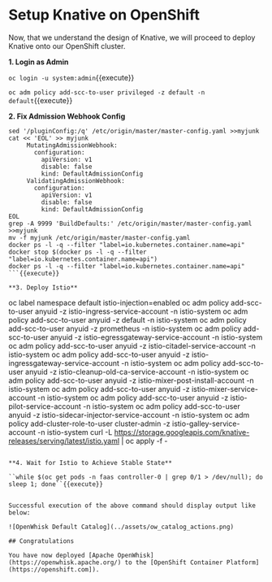 # Setup Knative on OpenShift

Now, that we understand the design of Knative, we will proceed to deploy Knative onto our OpenShift cluster.

**1. Login as Admin**

``oc login -u system:admin``{{execute}}

``oc adm policy add-scc-to-user privileged -z default -n default``{{execute}}

**2. Fix Admission Webhook Config**

```
sed '/pluginConfig:/q' /etc/origin/master/master-config.yaml >>myjunk
cat << 'EOL' >> myjunk
     MutatingAdmissionWebhook:
       configuration:
         apiVersion: v1
         disable: false
         kind: DefaultAdmissionConfig
     ValidatingAdmissionWebhook:
       configuration:
         apiVersion: v1
         disable: false
         kind: DefaultAdmissionConfig
EOL
grep -A 9999 'BuildDefaults:' /etc/origin/master/master-config.yaml >>myjunk
mv -f myjunk /etc/origin/master/master-config.yaml
docker ps -l -q --filter "label=io.kubernetes.container.name=api"
docker stop $(docker ps -l -q --filter "label=io.kubernetes.container.name=api")
docker ps -l -q --filter "label=io.kubernetes.container.name=api"
```{{execute}}

**3. Deploy Istio**

```
oc label namespace default istio-injection=enabled
oc adm policy add-scc-to-user anyuid -z istio-ingress-service-account -n istio-system
oc adm policy add-scc-to-user anyuid -z default -n istio-system
oc adm policy add-scc-to-user anyuid -z prometheus -n istio-system
oc adm policy add-scc-to-user anyuid -z istio-egressgateway-service-account -n istio-system
oc adm policy add-scc-to-user anyuid -z istio-citadel-service-account -n istio-system
oc adm policy add-scc-to-user anyuid -z istio-ingressgateway-service-account -n istio-system
oc adm policy add-scc-to-user anyuid -z istio-cleanup-old-ca-service-account -n istio-system
oc adm policy add-scc-to-user anyuid -z istio-mixer-post-install-account -n istio-system
oc adm policy add-scc-to-user anyuid -z istio-mixer-service-account -n istio-system
oc adm policy add-scc-to-user anyuid -z istio-pilot-service-account -n istio-system
oc adm policy add-scc-to-user anyuid -z istio-sidecar-injector-service-account -n istio-system
oc adm policy add-cluster-role-to-user cluster-admin -z istio-galley-service-account -n istio-system
curl -L https://storage.googleapis.com/knative-releases/serving/latest/istio.yaml | oc apply -f -
```{{execute}}

**4. Wait for Istio to Achieve Stable State**

``while $(oc get pods -n faas controller-0 | grep 0/1 > /dev/null); do sleep 1; done``{{execute}}


Successful execution of the above command should display output like below:

![OpenWhisk Default Catalog](../assets/ow_catalog_actions.png)

## Congratulations

You have now deployed [Apache OpenWhisk](https://openwhisk.apache.org/) to the [OpenShift Container Platform](https://openshift.com]). 
